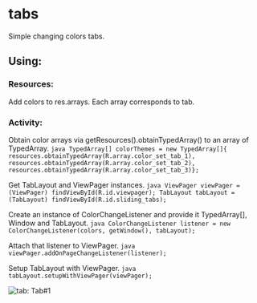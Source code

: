# tabs
Simple changing colors tabs.

## Using:

### Resources:
  Add colors to res.arrays. Each array corresponds to tab.

### Activity:

  Obtain color arrays via getResources().obtainTypedArray() to an array of TypedArray.
    ```java
    TypedArray[] colorThemes = new TypedArray[]{
                    resources.obtainTypedArray(R.array.color_set_tab_1),
                    resources.obtainTypedArray(R.array.color_set_tab_2),
                    resources.obtainTypedArray(R.array.color_set_tab_3)};
    ```

  Get TabLayout and ViewPager instances.
    ```java
    ViewPager viewPager = (ViewPager) findViewById(R.id.viewpager);
    TabLayout tabLayout = (TabLayout) findViewById(R.id.sliding_tabs);
    ```

  Create an instance of ColorChangeListener and provide it TypedArray[], Window and TabLayout.
    ```java
    ColorChangeListener listener = new ColorChangeListener(colors, getWindow(), tabLayout);
    ```

  Attach that listener to ViewPager.
    ```java
    viewPager.addOnPageChangeListener(listener);
    ```

  Setup TabLayout with ViewPager.
    ```java
    tabLayout.setupWithViewPager(viewPager);
    ```

![tab: Tab#1]()

